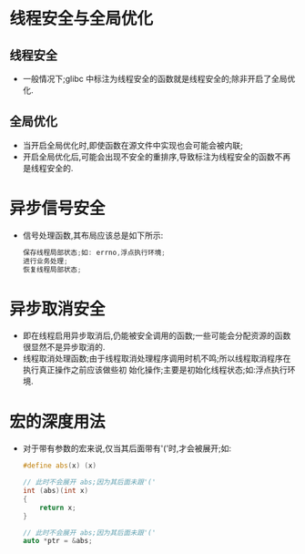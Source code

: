 ---
---

# 线程安全与全局优化

## 线程安全
*   一般情况下;glibc 中标注为线程安全的函数就是线程安全的;除非开启了全局优化.

## 全局优化
*   当开启全局优化时,即使函数在源文件中实现也会可能会被内联;
*   开启全局优化后,可能会出现不安全的重排序,导致标注为线程安全的函数不再是线程安全的.

# 异步信号安全
*   信号处理函数,其布局应该总是如下所示:
    
    ```c
    保存线程局部状态;如: errno,浮点执行环境;
    进行业务处理;
    恢复线程局部状态;
    ```

# 异步取消安全
*   即在线程启用异步取消后,仍能被安全调用的函数;一些可能会分配资源的函数很显然不是异步取消的.
*   线程取消处理函数;由于线程取消处理程序调用时机不鸣;所以线程取消程序在执行真正操作之前应该做些初
    始化操作;主要是初始化线程状态;如:浮点执行环境.

# 宏的深度用法
*   对于带有参数的宏来说,仅当其后面带有'('时,才会被展开;如:

    ```c++
    #define abs(x) (x)
    
    // 此时不会展开 abs;因为其后面未跟'('
    int (abs)(int x) 
    {
        return x;
    }
    
    // 此时不会展开 abs;因为其后面未跟'('
    auto *ptr = &abs;    
    ```
    
    